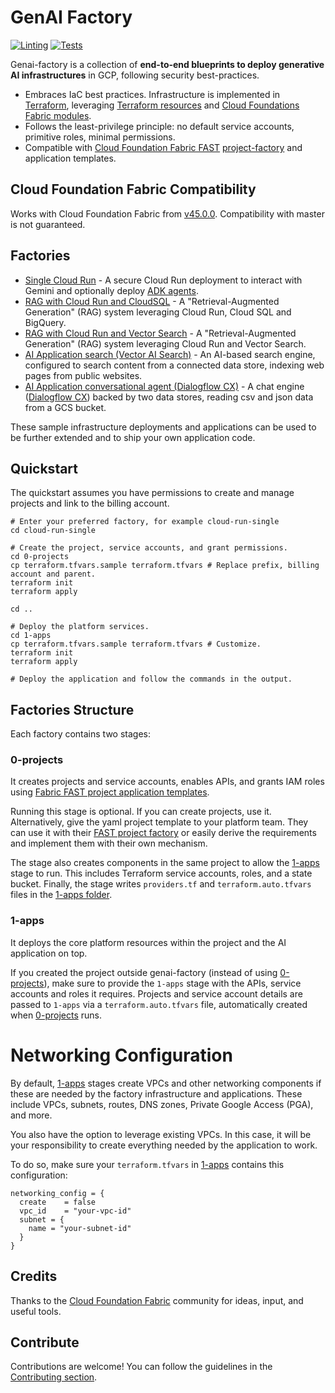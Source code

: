 # GenAI Factory

[![Linting](https://github.com/GoogleCloudPlatform/genai-factory/actions/workflows/linting.yml/badge.svg?event=schedule)](https://github.com/GoogleCloudPlatform/genai-factory/actions/workflows/linting.yml) [![Tests](https://github.com/GoogleCloudPlatform/genai-factory/actions/workflows/tests.yml/badge.svg?event=schedule)](https://github.com/GoogleCloudPlatform/genai-factory/actions/workflows/tests.yml)

Genai-factory is a collection of **end-to-end blueprints to deploy generative AI infrastructures** in GCP, following security best-practices.

- Embraces IaC best practices. Infrastructure is implemented in [Terraform](https://developer.hashicorp.com/terraform), leveraging [Terraform resources](https://registry.terraform.io/providers/hashicorp/google/latest/docs) and [Cloud Foundations Fabric modules](https://github.com/GoogleCloudPlatform/cloud-foundation-fabric/tree/master/modules).
- Follows the least-privilege principle: no default service accounts, primitive roles, minimal permissions.
- Compatible with [Cloud Foundation Fabric FAST](https://github.com/GoogleCloudPlatform/cloud-foundation-fabric) [project-factory](https://github.com/GoogleCloudPlatform/cloud-foundation-fabric/tree/master/modules/project-factory) and application templates.

## Cloud Foundation Fabric Compatibility

Works with Cloud Foundation Fabric from [v45.0.0](https://github.com/GoogleCloudPlatform/cloud-foundation-fabric/tree/v45.0.0).
Compatibility with master is not guaranteed.

## Factories

- [Single Cloud Run](./cloud-run-single/README.md) - A secure Cloud Run deployment to interact with Gemini and optionally deploy [ADK agents](https://google.github.io/adk-docs/deploy/cloud-run/).
- [RAG with Cloud Run and CloudSQL](./cloud-run-rag/README.md) - A "Retrieval-Augmented Generation" (RAG) system leveraging Cloud Run, Cloud SQL and BigQuery.
- [RAG with Cloud Run and Vector Search](./cloud-run-rag-search/README.md) - A "Retrieval-Augmented Generation" (RAG) system leveraging Cloud Run and Vector Search.
- [AI Application search (Vector AI Search)](./ai-apps-search/README.md) - An AI-based search engine, configured to search content from a connected data store, indexing web pages from public websites.
- [AI Application conversational agent (Dialogflow CX)](./ai-apps-conversational/README.md) - A chat engine ([Dialogflow CX](https://cloud.google.com/dialogflow/docs)) backed by two data stores, reading csv and json data from a GCS bucket.

These sample infrastructure deployments and applications can be used to be further extended and to ship your own application code.

## Quickstart

The quickstart assumes you have permissions to create and manage projects and link
to the billing account.

```shell
# Enter your preferred factory, for example cloud-run-single
cd cloud-run-single

# Create the project, service accounts, and grant permissions.
cd 0-projects
cp terraform.tfvars.sample terraform.tfvars # Replace prefix, billing account and parent.
terraform init
terraform apply

cd ..

# Deploy the platform services.
cd 1-apps
cp terraform.tfvars.sample terraform.tfvars # Customize.
terraform init
terraform apply

# Deploy the application and follow the commands in the output.
```

## Factories Structure

Each factory contains two stages:

### 0-projects

It creates projects and service accounts, enables APIs, and grants IAM roles using [Fabric FAST project application templates](https://github.com/GoogleCloudPlatform/cloud-foundation-fabric/tree/master/modules/project-factory).

Running this stage is optional. If you can create projects, use it. Alternatively, give the yaml project template to your platform team. They can use it with their [FAST project factory](https://github.com/GoogleCloudPlatform/cloud-foundation-fabric/tree/master/fast/stages/2-project-factory) or easily derive the requirements and implement them with their own mechanism.

The stage also creates components in the same project to allow the [1-apps](#1-apps) stage to run. This includes Terraform service accounts, roles, and a state bucket. Finally, the stage writes `providers.tf` and `terraform.auto.tfvars` files in the [1-apps folder](#1-apps).

### 1-apps

It deploys the core platform resources within the project and the AI application on top.

If you created the project outside genai-factory (instead of using [0-projects](#0-projects)), make sure to provide the `1-apps` stage with the APIs, service accounts and roles it requires. Projects and service account details are passed to `1-apps` via a `terraform.auto.tfvars` file, automatically created when [0-projects](#0-projects) runs.

# Networking Configuration

By default, [1-apps](#1-apps) stages create VPCs and other networking components if these are needed by the factory infrastructure and applications. These include VPCs, subnets, routes, DNS zones, Private Google Access (PGA), and more.

You also have the option to leverage existing VPCs. In this case, it will be your responsibility to create everything needed by the application to work.

To do so, make sure your `terraform.tfvars` in [1-apps](#1-apps) contains this configuration:

```hcl
networking_config = {
  create    = false
  vpc_id    = "your-vpc-id"
  subnet = {
    name = "your-subnet-id"
  }
}
```

## Credits

Thanks to the [Cloud Foundation Fabric](https://github.com/GoogleCloudPlatform/cloud-foundation-fabric) community for ideas, input, and useful tools.

## Contribute

Contributions are welcome! You can follow the guidelines in the [Contributing section](./CONTRIBUTING.md).
